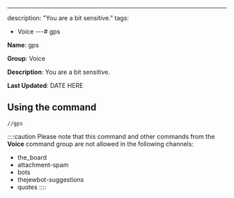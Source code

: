 ---
description: "You are a bit sensitive."
tags:
  - Voice
---# gps

**Name**: gps

**Group**: Voice

**Description**: You are a bit sensitive.

**Last Updated**: DATE HERE

## Using the command

    //gps

::::caution Please note that this command and other commands from the **Voice** command group are not allowed in the following channels:
- the_board
- attachment-spam
- bots
- thejewbot-suggestions
- quotes
::::